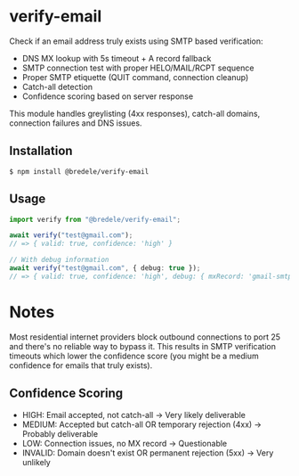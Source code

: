 # verify-email

Check if an email address truly exists using SMTP based verification:

- DNS MX lookup with 5s timeout + A record fallback
- SMTP connection test with proper HELO/MAIL/RCPT sequence
- Proper SMTP etiquette (QUIT command, connection cleanup)
- Catch-all detection
- Confidence scoring based on server response

This module handles greylisting (4xx responses), catch-all domains, connection failures and DNS issues.

## Installation

```
$ npm install @bredele/verify-email
```

## Usage

```ts
import verify from "@bredele/verify-email";

await verify("test@gmail.com");
// => { valid: true, confidence: 'high' }

// With debug information
await verify("test@gmail.com", { debug: true });
// => { valid: true, confidence: 'high', debug: { mxRecord: 'gmail-smtp-in.l.google.com' } }
```

# Notes

Most residential internet providers block outbound connections to port 25 and there's no reliable way to bypass it. This results in SMTP verification timeouts which lower the confidence score (you might be a medium confidence for emails that truly exists).

## Confidence Scoring

- HIGH: Email accepted, not catch-all → Very likely deliverable
- MEDIUM: Accepted but catch-all OR temporary rejection (4xx) → Probably deliverable
- LOW: Connection issues, no MX record → Questionable
- INVALID: Domain doesn't exist OR permanent rejection (5xx) → Very unlikely
